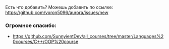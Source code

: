 Есть что добавить? Можешь добавить по ссылке: https://github.com/voron5096/aurora/issues/new

### Огромное спасибо:
- https://github.com/SunnyientDev/all_courses/tree/master/Languages%20courses/C++/OOP%20course
